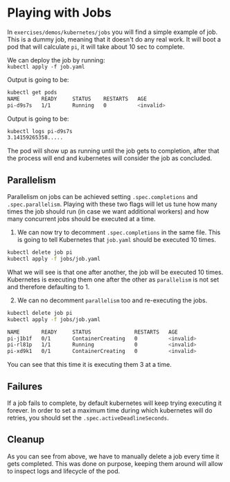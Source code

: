 # Playing with Jobs

In `exercises/demos/kubernetes/jobs` you will find a simple example of job. This is a dummy job, meaning that it doesn't do any real work. It will boot a pod that will calculate `pi`, it will take about 10 sec to complete.

We can deploy the job by running:  
`kubectl apply -f job.yaml`

Output is going to be:

```bash
kubectl get pods
NAME       READY     STATUS    RESTARTS   AGE
pi-d9s7s   1/1       Running   0          <invalid>
```

Output is going to be:

```bash
kubectl logs pi-d9s7s
3.14159265358.....
```

The pod will show up as running until the job gets to completion, after that the process will end and kubernetes will consider the job as concluded.

## Parallelism

Parallelism on jobs can be achieved setting `.spec.completions` and `.spec.parallelism`. Playing with these two flags will let us tune how many times the job should run (in case we want additional workers) and how many concurrent jobs should be executed at a time.

1. We can now try to decomment `.spec.completions` in the same file. This is going to tell Kubernetes that `job.yaml` should be executed 10 times.

```bash
kubectl delete job pi
kubectl apply -f jobs/job.yaml
```

What we will see is that one after another, the job will be executed 10 times. Kubernetes is executing them one after the other as `parallelism` is not set and therefore defaulting to 1.

2. We can no decomment `parallelism` too and re-executing the jobs.

```bash
kubectl delete job pi
kubectl apply -f jobs/job.yaml

NAME       READY     STATUS              RESTARTS   AGE
pi-j1b1f   0/1       ContainerCreating   0          <invalid>
pi-rl81p   1/1       Running             0          <invalid>
pi-xd9k1   0/1       ContainerCreating   0          <invalid>
```

You can see that this time it is executing them 3 at a time.

## Failures

If a job fails to complete, by default kubernetes will keep trying executing it forever. In order to set a maximum time during which kubernetes will do retries, you should set the `.spec.activeDeadlineSeconds`.

## Cleanup

As you can see from above, we have to manually delete a job every time it gets completed. This was done on purpose, keeping them around will allow to inspect logs and lifecycle of the pod.
